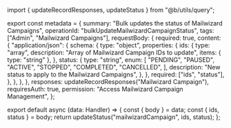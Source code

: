 import { updateRecordResponses, updateStatus } from "@b/utils/query";

export const metadata = {
  summary: "Bulk updates the status of Mailwizard Campaigns",
  operationId: "bulkUpdateMailwizardCampaignStatus",
  tags: ["Admin", "Mailwizard Campaigns"],
  requestBody: {
    required: true,
    content: {
      "application/json": {
        schema: {
          type: "object",
          properties: {
            ids: {
              type: "array",
              description: "Array of Mailwizard Campaign IDs to update",
              items: { type: "string" },
            },
            status: {
              type: "string",
              enum: [
                "PENDING",
                "PAUSED",
                "ACTIVE",
                "STOPPED",
                "COMPLETED",
                "CANCELLED",
              ],
              description: "New status to apply to the Mailwizard Campaigns",
            },
          },
          required: ["ids", "status"],
        },
      },
    },
  },
  responses: updateRecordResponses("Mailwizard Campaign"),
  requiresAuth: true,
  permission: "Access Mailwizard Campaign Management",
};

export default async (data: Handler) => {
  const { body } = data;
  const { ids, status } = body;
  return updateStatus("mailwizardCampaign", ids, status);
};
